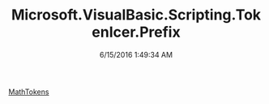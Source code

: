 ﻿---
title: Microsoft.VisualBasic.Scripting.TokenIcer.Prefix
date: 6/15/2016 1:49:34 AM
---

[MathTokens](T-Microsoft.VisualBasic.Scripting.TokenIcer.Prefix.MathTokens.html)
